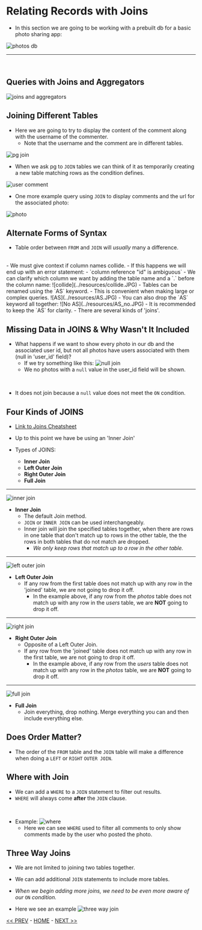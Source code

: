 # Relating Records with Joins

- In this section we are going to be working with a prebuilt db for a basic photo sharing app:

![photos db](../resources/photos-db.JPG)

<hr>
<br>


## Queries with Joins and Aggregators

![joins and aggregators](../resources/j_and_a.JPG)

## Joining Different Tables

- Here we are going to try to display the content of the comment along with the username of the commenter.
  - Note that the username and the comment are in different tables.

![pg join](../resources/pg-join.jpg)

- When we ask pg to `JOIN` tables we can think of it as temporarily creating a new table matching rows as the condition defines.

![user comment](../resources/user_comment.JPG)

- One more example query using `JOIN` to display comments and the url for the associated photo:

![photo](../resources/photo_join.JPG)

## Alternate Forms of Syntax

- Table order between `FROM` and `JOIN` will *usually* many a difference.
<br>
- We must give context if column names collide.
  - If this happens we will end up with an error statement:
    - `column reference "id" is ambiguous`
  - We can clarify which column we want by adding the table name and a `.` before the column name:
![collide](../resources/collide.JPG)
- Tables can be renamed using the `AS` keyword.
  - This is convenient when making large or complex queries.
![AS](../resources/AS.JPG)
  - You can also drop the `AS` keyword all together:
![No AS](../resources/AS_no.JPG)
  - It is recommended to keep the `AS` for clarity.
- There are several kinds of 'joins'.

## Missing Data in JOINS & Why Wasn't It Included

- What happens if we want to show every photo in our db and the associated user id, but not all photos have users associated with them (null in 'user_id' field)?
  - If we try something like this:
![null join](../resources/null_join.JPG)
  - We no photos with a `null` value in the user_id field will be shown.

<br>

- It does not join because a `null` value does not meet the `ON` condition.

## Four Kinds of JOINS

- [Link to Joins Cheatsheet](../Cheat_Sheets/joins_cheatsheet.pdf)

- Up to this point we have be using an 'Inner Join'

- Types of JOINS:
  - **Inner Join**
  - **Left Outer Join**
  - **Right Outer Join**
  - **Full Join**

<hr>

![inner join](../resources/inner_join.JPG)

- **Inner Join**
  - The default Join method.
  - `JOIN` or `INNER JOIN` can be used interchangeably.
  - Inner join will join the specified tables together, when there are rows in one table that don't match up to rows in the other table, the the rows in both tables that do not match are dropped.
    - *We only keep rows that match up to a row in the other table.*

<hr>

![left outer join](../resources/left_join.JPG)

- **Left Outer Join**
  - If any row from the first table does not match up with any row in the 'joined' table, we are not going to drop it off. 
    - In the example above, if any row from the *photos* table does not match up with any row in the *users* table, we are **NOT** going to drop it off.

<hr>

![right join](../resources/right_join.JPG)

- **Right Outer Join**
  - Opposite of a Left Outer Join.
  - If any row from the 'joined' table does not match up with any row in the first table, we are not going to drop it off. 
    - In the example above, if any row from the *users* table does not match up with any row in the *photos*  table, we are **NOT** going to drop it off.

<hr>

![full join](../resources/full_join.JPG)

- **Full Join**
  - Join everything, drop nothing. Merge everything you can and then include everything else.

## Does Order Matter?

- The order of the `FROM` table and the `JOIN` table will make a difference when doing a `LEFT` or `RIGHT` `OUTER JOIN`.

## Where with Join

- We can add a `WHERE` to a `JOIN` statement to filter out results.
- `WHERE` will always come **after** the `JOIN` clause.

<br>

- Example:
![where](../resources/where.JPG)
  - Here we can see `WHERE` used to filter all comments to only show comments made by the user who posted the photo.

## Three Way Joins

- We are not limited to joining two tables together.
- We can add additional `JOIN` statements to include more tables.
- *When we begin adding more joins, we need to be even more aware of our* `ON` *condition.*

- Here we see an example
![three way join](../resources/three_way.JPG)


[<< PREV](../3_Working_with_Tables/index.md) - [HOME](../Frontpage/index.md) - [NEXT >>](../5_Aggregation_of_Records/index.md)